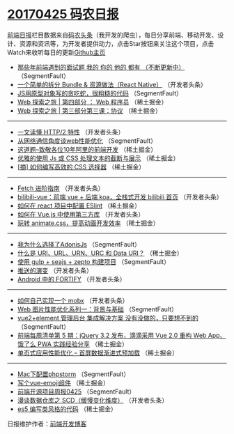 # [20170425 码农日报](http://hao.caibaojian.com/date/2017/04/25)

[前端日报](http://caibaojian.com/c/news)栏目数据来自[码农头条](http://hao.caibaojian.com/)（我开发的爬虫），每日分享前端、移动开发、设计、资源和资讯等，为开发者提供动力，点击Star按钮来关注这个项目，点击Watch来收听每日的更新[Github主页](https://github.com/kujian/frontendDaily)
* [那些年前端遇到的面试题 我的 你的  他的 都有 （不断更新中）](http://hao.caibaojian.com/35971.html) （SegmentFault）
* [一个简单的拆分 Bundle &amp; 资源做法（React Native）](http://hao.caibaojian.com/35994.html) （开发者头条）
* [JS用原型对象写的贪吃蛇，很粗糙的代码](http://hao.caibaojian.com/35976.html) （SegmentFault）
* [Web 探索之旅 | 第四部分 ： Web 程序员](http://hao.caibaojian.com/35938.html) （稀土掘金）
* [Web 探索之旅 | 第三部分第三课：协议](http://hao.caibaojian.com/35939.html) （稀土掘金）

***
* [一文读懂 HTTP/2 特性](http://hao.caibaojian.com/35989.html) （开发者头条）
* [从网络通信角度谈web性能优化](http://hao.caibaojian.com/35979.html) （SegmentFault）
* [这道题&#8211;致敬各位10年阿里的前端开发](http://hao.caibaojian.com/35940.html) （稀土掘金）
* [优雅的使用 Js 或 CSS 处理文本的截断与展示](http://hao.caibaojian.com/35930.html) （稀土掘金）
* [[摘] 如何编写高效的 CSS 选择器](http://hao.caibaojian.com/35941.html) （稀土掘金）

***
* [Fetch 进阶指南](http://hao.caibaojian.com/35991.html) （开发者头条）
* [bilibili-vue：前端 vue + 后端 koa，全栈式开发 bilibili 首页](http://hao.caibaojian.com/35983.html) （开发者头条）
* [如何在 react 项目中配置 ESlint](http://hao.caibaojian.com/35934.html) （稀土掘金）
* [如何在 Vue.js 中使用第三方库](http://hao.caibaojian.com/35984.html) （开发者头条）
* [玩转 animate.css，提高动画开发效率](http://hao.caibaojian.com/35935.html) （稀土掘金）

***
* [我为什么选择了AdonisJs](http://hao.caibaojian.com/35975.html) （SegmentFault）
* [什么是 URI、URL、URN、URC 和 Data URI？](http://hao.caibaojian.com/35936.html) （稀土掘金）
* [使用 gulp + seajs + zepto 构建项目](http://hao.caibaojian.com/35977.html) （SegmentFault）
* [推送的演变](http://hao.caibaojian.com/35999.html) （开发者头条）
* [Android 中的 FORTIFY](http://hao.caibaojian.com/36000.html) （开发者头条）

***
* [如何自己实现一个 mobx](http://hao.caibaojian.com/36001.html) （开发者头条）
* [Web 图片性能优化系列一：背景与基础](http://hao.caibaojian.com/35970.html) （SegmentFault）
* [vue2+element 管理后台 集成解决方案 没有没做的，只要想不到的](http://hao.caibaojian.com/35960.html) （SegmentFault）
* [前端每周清单第 5 期：jQuery 3.2 发布，滴滴采用 Vue 2.0 重构 Web App、饿了么 PWA 实践经验分享](http://hao.caibaojian.com/35932.html) （稀土掘金）
* [单页式应用性能优化 &#8211; 首屏数据渐进式预加载](http://hao.caibaojian.com/35933.html) （稀土掘金）

***
* [Mac下配置phpstorm](http://hao.caibaojian.com/35973.html) （SegmentFault）
* [写个vue-emoji组件](http://hao.caibaojian.com/35924.html) （稀土掘金）
* [前端开源项目周报0425](http://hao.caibaojian.com/35964.html) （SegmentFault）
* [漫谈数据仓库之 SCD（缓慢变化维度）](http://hao.caibaojian.com/35997.html) （开发者头条）
* [es5 编写类风格的代码](http://hao.caibaojian.com/35926.html) （稀土掘金）

日报维护作者：[前端开发博客](http://caibaojian.com/) 